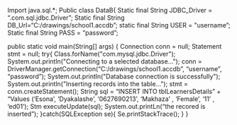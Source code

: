 Import java.sql.*;
Public class DataB{
Static final String JDBC_Driver = “.com.sql.jdbc.Driver”;
Static final String DB_Url=“C:/drawings/school1.accdb”;
static final String USER = "username”;
Static final String PASS = “password”;

public static void main(String[] args) {
Connection conn = null;
Statement stmt = null;
try{
  Class.forName("com.mysql.jdbc.Driver");
  System.out.println("Connecting to a selected database...");
  conn = DriverManager.getConnection(“C:/drawings/school1.accdb”, “username”, “password”);
  System.out.println("Database connection is successfully");
System.out.println("Inserting records into the table...");
      stmt = conn.createStatement();
String sql = “INSERT INTO tblLearnersDetails” + 
“Values (‘Esona’, ‘Dyakalashe’, ‘0627690213’, 
‘Makhaza’ , ‘Female’, ‘11’ , ‘ed01’);
Stm executeUpdate(sql);
System.out.printLn(“the recored is inserted”);
 }catch(SQLException se){
 Se.printStackTrace();
}
}




 
